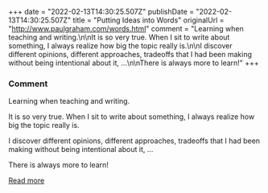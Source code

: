 +++
date = "2022-02-13T14:30:25.507Z"
publishDate = "2022-02-13T14:30:25.507Z"
title = "Putting Ideas into Words"
originalUrl = "http://www.paulgraham.com/words.html"
comment = "Learning when teaching and writing.\n\nIt is so very true. When I sit to write about something, I always realize how big the topic really is.\n\nI discover different opinions, different approaches, tradeoffs that I had been making without being intentional about it, ...\n\nThere is always more to learn!"
+++

### Comment

Learning when teaching and writing.

It is so very true. When I sit to write about something, I always realize how big the topic really is.

I discover different opinions, different approaches, tradeoffs that I had been making without being intentional about it, ...

There is always more to learn!

[Read more](http://www.paulgraham.com/words.html)
